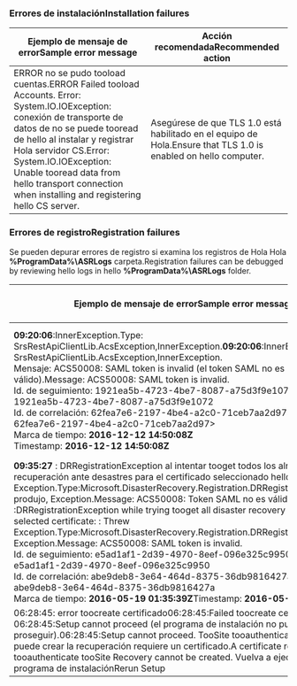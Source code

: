 
### <a name="installation-failures"></a><span data-ttu-id="570f7-101">Errores de instalación</span><span class="sxs-lookup"><span data-stu-id="570f7-101">Installation failures</span></span>
| <span data-ttu-id="570f7-102">**Ejemplo de mensaje de error**</span><span class="sxs-lookup"><span data-stu-id="570f7-102">**Sample error message**</span></span> | <span data-ttu-id="570f7-103">**Acción recomendada**</span><span class="sxs-lookup"><span data-stu-id="570f7-103">**Recommended action**</span></span> |
|--------------------------|------------------------|
|<span data-ttu-id="570f7-104">ERROR no se pudo tooload cuentas.</span><span class="sxs-lookup"><span data-stu-id="570f7-104">ERROR   Failed tooload Accounts.</span></span> <span data-ttu-id="570f7-105">Error: System.IO.IOException: conexión de transporte de datos de no se puede tooread de hello al instalar y registrar Hola servidor CS.</span><span class="sxs-lookup"><span data-stu-id="570f7-105">Error: System.IO.IOException: Unable tooread data from hello transport connection when installing and registering hello CS server.</span></span>| <span data-ttu-id="570f7-106">Asegúrese de que TLS 1.0 está habilitado en el equipo de Hola.</span><span class="sxs-lookup"><span data-stu-id="570f7-106">Ensure that TLS 1.0 is enabled on hello computer.</span></span> |

### <a name="registration-failures"></a><span data-ttu-id="570f7-107">Errores de registro</span><span class="sxs-lookup"><span data-stu-id="570f7-107">Registration failures</span></span>
<span data-ttu-id="570f7-108">Se pueden depurar errores de registro si examina los registros de Hola Hola **%ProgramData%\ASRLogs** carpeta.</span><span class="sxs-lookup"><span data-stu-id="570f7-108">Registration failures can be debugged by reviewing hello logs in hello **%ProgramData%\ASRLogs** folder.</span></span>

| <span data-ttu-id="570f7-109">**Ejemplo de mensaje de error**</span><span class="sxs-lookup"><span data-stu-id="570f7-109">**Sample error message**</span></span> | <span data-ttu-id="570f7-110">**Acción recomendada**</span><span class="sxs-lookup"><span data-stu-id="570f7-110">**Recommended action**</span></span> |
|--------------------------|------------------------|
|<span data-ttu-id="570f7-111">**09:20:06**:InnerException.Type: SrsRestApiClientLib.AcsException,InnerException.</span><span class="sxs-lookup"><span data-stu-id="570f7-111">**09:20:06**:InnerException.Type: SrsRestApiClientLib.AcsException,InnerException.</span></span><br><span data-ttu-id="570f7-112">Mensaje: ACS50008: SAML token is invalid (el token SAML no es válido).</span><span class="sxs-lookup"><span data-stu-id="570f7-112">Message: ACS50008: SAML token is invalid.</span></span><br><span data-ttu-id="570f7-113">Id. de seguimiento: 1921ea5b-4723-4be7-8087-a75d3f9e1072</span><span class="sxs-lookup"><span data-stu-id="570f7-113">Trace ID: 1921ea5b-4723-4be7-8087-a75d3f9e1072</span></span><br><span data-ttu-id="570f7-114">Id. de correlación: 62fea7e6-2197-4be4-a2c0-71ceb7aa2d97></span><span class="sxs-lookup"><span data-stu-id="570f7-114">Correlation ID: 62fea7e6-2197-4be4-a2c0-71ceb7aa2d97></span></span><br><span data-ttu-id="570f7-115">Marca de tiempo: **2016-12-12 14:50:08Z<br>**</span><span class="sxs-lookup"><span data-stu-id="570f7-115">Timestamp: **2016-12-12 14:50:08Z<br>**</span></span> | <span data-ttu-id="570f7-116">Asegúrese de que hello en el reloj del sistema no es más de 15 minutos Hola local tiempo de inactividad.</span><span class="sxs-lookup"><span data-stu-id="570f7-116">Ensure that hello time on your system clock is not more than 15 minutes off hello local time.</span></span> <span data-ttu-id="570f7-117">Vuelva a ejecutar el registro de hello instalador toocomplete Hola.</span><span class="sxs-lookup"><span data-stu-id="570f7-117">Rerun hello installer toocomplete hello registration.</span></span>|
|<span data-ttu-id="570f7-118">**09:35:27** : DRRegistrationException al intentar tooget todos los almacén de recuperación ante desastres para el certificado seleccionado hello:: Exception.Type:Microsoft.DisasterRecovery.Registration.DRRegistrationException produjo, Exception.Message: ACS50008: Token SAML no es válido.</span><span class="sxs-lookup"><span data-stu-id="570f7-118">**09:35:27** :DRRegistrationException while trying tooget all disaster recovery vault for hello selected certificate: : Threw Exception.Type:Microsoft.DisasterRecovery.Registration.DRRegistrationException, Exception.Message: ACS50008: SAML token is invalid.</span></span><br><span data-ttu-id="570f7-119">Id. de seguimiento: e5ad1af1-2d39-4970-8eef-096e325c9950</span><span class="sxs-lookup"><span data-stu-id="570f7-119">Trace ID: e5ad1af1-2d39-4970-8eef-096e325c9950</span></span><br><span data-ttu-id="570f7-120">Id. de correlación: abe9deb8-3e64-464d-8375-36db9816427a</span><span class="sxs-lookup"><span data-stu-id="570f7-120">Correlation ID: abe9deb8-3e64-464d-8375-36db9816427a</span></span><br><span data-ttu-id="570f7-121">Marca de tiempo: **2016-05-19 01:35:39Z**</span><span class="sxs-lookup"><span data-stu-id="570f7-121">Timestamp: **2016-05-19 01:35:39Z**</span></span><br> | <span data-ttu-id="570f7-122">Asegúrese de que hello en el reloj del sistema no es más de 15 minutos Hola local tiempo de inactividad.</span><span class="sxs-lookup"><span data-stu-id="570f7-122">Ensure that hello time on your system clock is not more than 15 minutes off hello local time.</span></span> <span data-ttu-id="570f7-123">Vuelva a ejecutar el registro de hello instalador toocomplete Hola.</span><span class="sxs-lookup"><span data-stu-id="570f7-123">Rerun hello installer toocomplete hello registration.</span></span>|
|<span data-ttu-id="570f7-124">06:28:45: error toocreate certificado</span><span class="sxs-lookup"><span data-stu-id="570f7-124">06:28:45:Failed toocreate certificate</span></span><br><span data-ttu-id="570f7-125">06:28:45:Setup cannot proceed (el programa de instalación no puede proseguir).</span><span class="sxs-lookup"><span data-stu-id="570f7-125">06:28:45:Setup cannot proceed.</span></span> <span data-ttu-id="570f7-126">TooSite tooauthenticate que no se puede crear la recuperación requiere un certificado.</span><span class="sxs-lookup"><span data-stu-id="570f7-126">A certificate required tooauthenticate tooSite Recovery cannot be created.</span></span> <span data-ttu-id="570f7-127">Vuelva a ejecutar el programa de instalación</span><span class="sxs-lookup"><span data-stu-id="570f7-127">Rerun Setup</span></span> | <span data-ttu-id="570f7-128">Asegúrese de que ejecuta el programa de instalación como un administrador local.</span><span class="sxs-lookup"><span data-stu-id="570f7-128">Ensure you are running setup as a local administrator.</span></span> |
